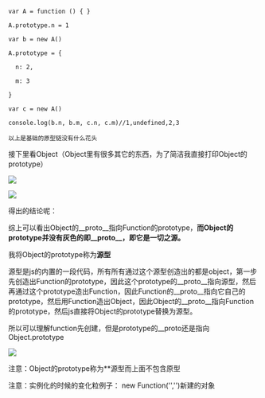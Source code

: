 ```
var A = function () { }

A.prototype.n = 1

var b = new A()

A.prototype = {

  n: 2,

  m: 3

}

var c = new A()

console.log(b.n, b.m, c.n, c.m)//1,undefined,2,3

以上是基础的原型链没有什么花头
```



接下里看Object（Object里有很多其它的东西，为了简洁我直接打印Object的prototype）

![](D:\MyConfiguration\ming.yan\Desktop\knowledge\knowledge\img\_[HVV26ZB9LQ7VJZAG2S5FD.png)

![](D:\MyConfiguration\ming.yan\Desktop\knowledge\knowledge\img\GQTB$G4T`IS@]}4`0W2RFHF.png)





得出的结论呢：

综上可以看出Object的__proto__指向Function的prototype，**而Object的prototype并没有灰色的<prototype>即__proto__，即它是一切之源。**





 我将Object的prototype称为**源型**



源型是js的内置的一段代码，所有所有通过这个源型创造出的都是object，第一步先创造出Function的prototype，因此这个prototype的__proto__指向源型，然后再通过这个prototype造出Function，因此Function的__proto__指向它自己的prototype，然后用Function造出Object，因此Object的__proto__指向Function的prototype，然后js直接将Object的prototype替换为源型。





所以可以理解function先创建，但是prototype的__proto还是指向Object.prototype





![](D:\MyConfiguration\ming.yan\Desktop\knowledge\knowledge\img\801940-20161009143829925-1831702454.jpg)





注意：Object的prototype称为**源型而上面不包含原型



注意：实例化的时候的变化粒例子： new Function('','')新建的对象